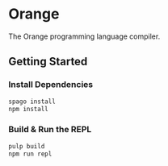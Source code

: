 # Orange

The Orange programming language compiler.

## Getting Started

### Install Dependencies

```bash
spago install
npm install
```

### Build & Run the REPL

```bash
pulp build
npm run repl
```
